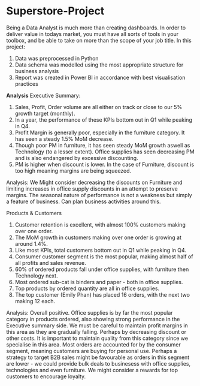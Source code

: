 # Superstore-Project
Being a Data Analyst is much more than creating dashboards. In order to deliver value in todays market, you must have all sorts of tools in your toolbox, and be able to take on more than the scope of your job title. In this project:
1. Data was preprocessed in Python
2. Data schema was modelled using the most appropriate structure for business analysis
3. Report was created in Power BI in accordance with best visualisation practices

**Analysis**
Executive Summary:
1. Sales, Profit, Order volume are all either on track or close to our 5% growth target (monthly).
2. In a year, the performance of these KPIs bottom out in Q1 while peaking in Q4.
3. Profit Margin is generally poor, especially in the furniture category. It has seen a steady 1.5% MoM decrease.
4. Though poor PM in furniture, it has seen steady MoM growth aswell as Technology (to a lesser extent). Office supplies has seen decreasing PM and is also endangered by excessive discounting.
5. PM is higher when discount is lower. In the case of Furniture, discount is too high meaning margins are being squeezed.

Analysis:
We Might consider decreasing the discounts on Furniture and limiting increases in office supply discounts in an attempt to preserve margins.
The seasonal nature of performance is not a weakness but simply a feature of business. Can plan business activities around this.

Products & Customers
1. Customer retention is excellent, with almost 100% customers making over one order.
2. The MoM growth in customers making over one order is growing at around 1.4%.
3. Like most KPIs, total customers bottom out in Q1 while peaking in Q4.
4. Consumer customer segment is the most popular, making almost half of all profits and sales revenue.
5. 60% of ordered products fall under office supplies, with furniture then Technology next.
6. Most ordered sub-cat is binders and paper - both in office supplies.
7. Top products by ordered quantity are all in office supplies.
8. The top customer (Emily Phan) has placed 16 orders, with the next two making 12 each.

Analysis:
Overall positive. Office supplies is by far the most popular category in products ordered, also showing strong performance in the Executive summary side. We must be careful to maintain profit margins in this area as they are gradually falling. Perhaps by decreasing discount or other costs. It is important to maintain quality from this category since we specialise in this area.
Most orders are accounted for by the consumer segment, meaning customers are buying for personal use. Perhaps a strategy to target B2B sales might be favourable as orders in this segment are lower - we could provide bulk deals to businesess with office supplies, technologies and even furniture.
We might consider a rewards for top customers to encourage loyalty.





